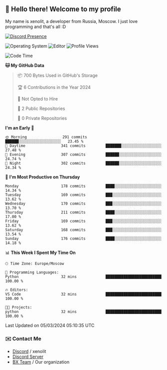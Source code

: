 ## :wave: Hello there! Welcome to my profile

My name is xenolit, a developer from Russia, Moscow. I just love programming and that's all :D

[![Discord Presence](https://lanyard.cnrad.dev/api/982885434315120653)](https://discord.com/users/982885434315120653)

![Operating System](https://img.shields.io/badge/OS-Mac%20OS%20-informational?style=for-the-badge&logo=MacOS&logoColor=white&color=007ec6)
![Editor](https://img.shields.io/badge/Editor-JetBrains%20IDEs-informational?style=for-the-badge&logo=JetBrains&logoColor=white&color=007ec6)
![Profile Views](https://komarev.com/ghpvc/?username=Xenolit&color=blue&style=for-the-badge)

<!--START_SECTION:waka-->
![Code Time](http://img.shields.io/badge/Code%20Time-26%20hrs%2044%20mins-blue)

**🐱 My GitHub Data** 

> 📦 700 Bytes Used in GitHub's Storage 
 > 
> 🏆 6 Contributions in the Year 2024
 > 
> 🚫 Not Opted to Hire
 > 
> 📜 2 Public Repositories 
 > 
> 🔑 0 Private Repositories 
 > 
**I'm an Early 🐤** 

```text
🌞 Morning                291 commits         ██████░░░░░░░░░░░░░░░░░░░   23.45 % 
🌆 Daytime                341 commits         ███████░░░░░░░░░░░░░░░░░░   27.48 % 
🌃 Evening                307 commits         ██████░░░░░░░░░░░░░░░░░░░   24.74 % 
🌙 Night                  302 commits         ██████░░░░░░░░░░░░░░░░░░░   24.34 % 
```
📅 **I'm Most Productive on Thursday** 

```text
Monday                   178 commits         ████░░░░░░░░░░░░░░░░░░░░░   14.34 % 
Tuesday                  169 commits         ███░░░░░░░░░░░░░░░░░░░░░░   13.62 % 
Wednesday                170 commits         ███░░░░░░░░░░░░░░░░░░░░░░   13.70 % 
Thursday                 211 commits         ████░░░░░░░░░░░░░░░░░░░░░   17.00 % 
Friday                   169 commits         ███░░░░░░░░░░░░░░░░░░░░░░   13.62 % 
Saturday                 168 commits         ███░░░░░░░░░░░░░░░░░░░░░░   13.54 % 
Sunday                   176 commits         ████░░░░░░░░░░░░░░░░░░░░░   14.18 % 
```


📊 **This Week I Spent My Time On** 

```text
🕑︎ Time Zone: Europe/Moscow

💬 Programming Languages: 
Python                   32 mins             █████████████████████████   100.00 % 

🔥 Editors: 
VS Code                  32 mins             █████████████████████████   100.00 % 

🐱‍💻 Projects: 
python                   32 mins             █████████████████████████   100.00 % 
```


 Last Updated on 05/03/2024 05:10:35 UTC
<!--END_SECTION:waka-->

### ✉️ Contact Me

- [Discord](https://discord.com/users/982885434315120653) / xenolit
- [Discord Server](https://discord.gg/p7cxhw7E2M)
- [BX Team](https://github.com/BX-Team) / Our organization
